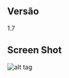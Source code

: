 ## Versão

1.7


## Screen Shot
 
![alt tag](https://github.com/haizen007/HydroFlow_NodeMCU/blob/master/screenshot.png)
